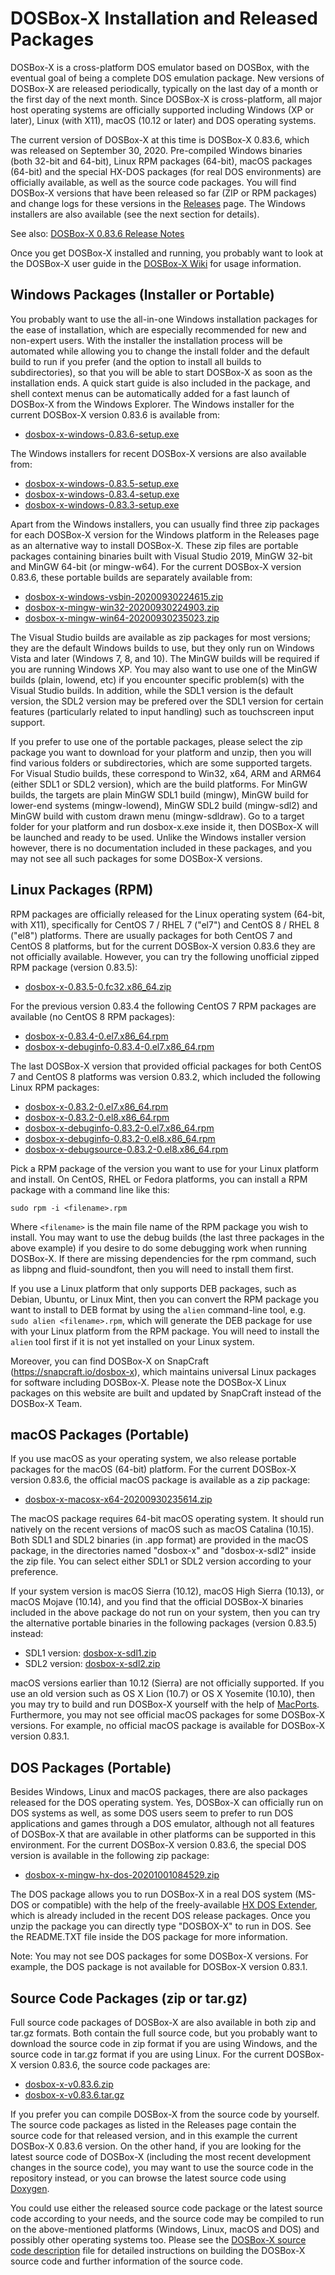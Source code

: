 DOSBox-X Installation and Released Packages 
===========================================

DOSBox-X is a cross-platform DOS emulator based on DOSBox, with the eventual goal of being a complete DOS emulation package. New versions of DOSBox-X are released periodically, typically on the last day of a month or the first day of the next month. Since DOSBox-X is cross-platform, all major host operating systems are officially supported including Windows (XP or later), Linux (with X11), macOS (10.12 or later) and DOS operating systems.

The current version of DOSBox-X at this time is DOSBox-X 0.83.6, which was released on September 30, 2020. Pre-compiled Windows binaries (both 32-bit and 64-bit), Linux RPM packages (64-bit), macOS packages (64-bit) and the special HX-DOS packages (for real DOS environments) are officially available, as well as the source code packages. You will find DOSBox-X versions that have been released so far (ZIP or RPM packages) and change logs for these versions in the [Releases](https://github.com/joncampbell123/dosbox-x/releases) page. The Windows installers are also available (see the next section for details).

See also: [DOSBox-X 0.83.6 Release Notes](https://dosbox-x.com/release-0.83.6.html)

Once you get DOSBox-X installed and running, you probably want to look at the DOSBox-X user guide in the [DOSBox-X Wiki](https://github.com/joncampbell123/dosbox-x/wiki) for usage information.

Windows Packages (Installer or Portable)
----------------------------------------

You probably want to use the all-in-one Windows installation packages for the ease of installation, which are especially recommended for new and non-expert users. With the installer the installation process will be automated while allowing you to change the install folder and the default build to run if you prefer (and the option to install all builds to subdirectories), so that you will be able to start DOSBox-X as soon as the installation ends. A quick start guide is also included in the package, and shell context menus can be automatically added for a fast launch of DOSBox-X from the Windows Explorer. The Windows installer for the current DOSBox-X version 0.83.6 is available from:

* [dosbox-x-windows-0.83.6-setup.exe](https://github.com/joncampbell123/dosbox-x/releases/download/dosbox-x-v0.83.6/dosbox-x-windows-0.83.6-setup.exe)

The Windows installers for recent DOSBox-X versions are also available from:

* [dosbox-x-windows-0.83.5-setup.exe](https://github.com/joncampbell123/dosbox-x/releases/download/dosbox-x-v0.83.5/dosbox-x-windows-0.83.5-setup.exe)
* [dosbox-x-windows-0.83.4-setup.exe](https://github.com/joncampbell123/dosbox-x/releases/download/dosbox-x-v0.83.4/dosbox-x-windows-0.83.4-setup.exe)
* [dosbox-x-windows-0.83.3-setup.exe](https://github.com/joncampbell123/dosbox-x/releases/download/dosbox-x-v0.83.3/dosbox-x-windows-0.83.3-setup.exe)

Apart from the Windows installers, you can usually find three zip packages for each DOSBox-X version for the Windows platform in the Releases page as an alternative way to install DOSBox-X. These zip files are portable packages containing binaries built with Visual Studio 2019, MinGW 32-bit and MinGW 64-bit (or mingw-w64). For the current DOSBox-X version 0.83.6, these portable builds are separately available from:

* [dosbox-x-windows-vsbin-20200930224615.zip](https://github.com/joncampbell123/dosbox-x/releases/download/dosbox-x-v0.83.6/dosbox-x-windows-vsbin-20200930224615.zip)
* [dosbox-x-mingw-win32-20200930224903.zip](https://github.com/joncampbell123/dosbox-x/releases/download/dosbox-x-v0.83.6/dosbox-x-mingw-win32-20200930224903.zip)
* [dosbox-x-mingw-win64-20200930235023.zip](https://github.com/joncampbell123/dosbox-x/releases/download/dosbox-x-v0.83.6/dosbox-x-mingw-win64-20200930235023.zip)

The Visual Studio builds are available as zip packages for most versions; they are the default Windows builds to use, but they only run on Windows Vista and later (Windows 7, 8, and 10). The MinGW builds will be required if you are running Windows XP. You may also want to use one of the MinGW builds (plain, lowend, etc) if you encounter specific problem(s) with the Visual Studio builds. In addition, while the SDL1 version is the default version, the SDL2 version may be prefered over the SDL1 version for certain features (particularly related to input handling) such as touchscreen input support.

If you prefer to use one of the portable packages, please select the zip package you want to download for your platform and unzip, then you will find various folders or subdirectories, which are some supported targets. For Visual Studio builds, these correspond to Win32, x64, ARM and ARM64 (either SDL1 or SDL2 version), which are the build platforms. For MinGW builds, the targets are plain MinGW SDL1 build (mingw), MinGW build for lower-end systems (mingw-lowend), MinGW SDL2 build (mingw-sdl2) and MinGW build with custom drawn menu (mingw-sdldraw). Go to a target folder for your platform and run dosbox-x.exe inside it, then DOSBox-X will be launched and ready to be used. Unlike the Windows installer version however, there is no documentation included in these packages, and you may not see all such packages for some DOSBox-X versions.

Linux Packages (RPM)
--------------------

RPM packages are officially released for the Linux operating system (64-bit, with X11), specifically for CentOS 7 / RHEL 7 ("el7") and CentOS 8 / RHEL 8 ("el8") platforms. There are usually packages for both CentOS 7 and CentOS 8 platforms, but for the current DOSBox-X version 0.83.6 they are not officially available. However, you can try the following unofficial zipped RPM package (version 0.83.5):

* [dosbox-x-0.83.5-0.fc32.x86_64.zip](https://github.com/joncampbell123/dosbox-x/files/5181532/dosbox-x-0.83.5-0.fc32.x86_64.zip)

For the previous version 0.83.4 the following CentOS 7 RPM packages are available (no CentOS 8 RPM packages):

* [dosbox-x-0.83.4-0.el7.x86_64.rpm](https://github.com/joncampbell123/dosbox-x/releases/download/dosbox-x-v0.83.4/dosbox-x-0.83.4-0.el7.x86_64.rpm)
* [dosbox-x-debuginfo-0.83.4-0.el7.x86_64.rpm](https://github.com/joncampbell123/dosbox-x/releases/download/dosbox-x-v0.83.4/dosbox-x-debuginfo-0.83.4-0.el7.x86_64.rpm)

The last DOSBox-X version that provided official packages for both CentOS 7 and CentOS 8 platforms was version 0.83.2, which included the following Linux RPM packages:

* [dosbox-x-0.83.2-0.el7.x86_64.rpm](https://github.com/joncampbell123/dosbox-x/releases/download/dosbox-x-v0.83.2/dosbox-x-0.83.2-0.el7.x86_64.rpm)
* [dosbox-x-0.83.2-0.el8.x86_64.rpm](https://github.com/joncampbell123/dosbox-x/releases/download/dosbox-x-v0.83.2/dosbox-x-0.83.2-0.el8.x86_64.rpm)
* [dosbox-x-debuginfo-0.83.2-0.el7.x86_64.rpm](https://github.com/joncampbell123/dosbox-x/releases/download/dosbox-x-v0.83.2/dosbox-x-debuginfo-0.83.2-0.el7.x86_64.rpm)
* [dosbox-x-debuginfo-0.83.2-0.el8.x86_64.rpm](https://github.com/joncampbell123/dosbox-x/releases/download/dosbox-x-v0.83.2/dosbox-x-debuginfo-0.83.2-0.el8.x86_64.rpm)
* [dosbox-x-debugsource-0.83.2-0.el8.x86_64.rpm](https://github.com/joncampbell123/dosbox-x/releases/download/dosbox-x-v0.83.2/dosbox-x-debugsource-0.83.2-0.el8.x86_64.rpm)

Pick a RPM package of the version you want to use for your Linux platform and install. On CentOS, RHEL or Fedora platforms, you can install a RPM package with a command line like this:

``sudo rpm -i <filename>.rpm``

Where ``<filename>`` is the main file name of the RPM package you wish to install. You may want to use the debug builds (the last three packages in the above example) if you desire to do some debugging work when running DOSBox-X. If there are missing dependencies for the rpm command, such as libpng and fluid-soundfont, then you will need to install them first.

If you use a Linux platform that only supports DEB packages, such as Debian, Ubuntu, or Linux Mint, then you can convert the RPM package you want to install to DEB format by using the ```alien``` command-line tool, e.g. ```sudo alien <filename>.rpm```, which will generate the DEB package for use with your Linux platform from the RPM package. You will need to install the ```alien``` tool first if it is not yet installed on your Linux system.

Moreover, you can find DOSBox-X on SnapCraft (https://snapcraft.io/dosbox-x), which maintains universal Linux packages for software including DOSBox-X. Please note the DOSBox-X Linux packages on this website are built and updated by SnapCraft instead of the DOSBox-X Team.

macOS Packages (Portable)
-------------------------

If you use macOS as your operating system, we also release portable packages for the macOS (64-bit) platform. For the current DOSBox-X version 0.83.6, the official macOS package is available as a zip package:

* [dosbox-x-macosx-x64-20200930235614.zip](https://github.com/joncampbell123/dosbox-x/releases/download/dosbox-x-v0.83.6/dosbox-x-macosx-x64-20200930235614.zip)

The macOS package requires 64-bit macOS operating system. It should run natively on the recent versions of macOS such as macOS Catalina (10.15). Both SDL1 and SDL2 binaries (in .app format) are provided in the macOS package, in the directories named "dosbox-x" and "dosbox-x-sdl2" inside the zip file. You can select either SDL1 or SDL2 version according to your preference.

If your system version is macOS Sierra (10.12), macOS High Sierra (10.13), or macOS Mojave (10.14), and you find that the official DOSBox-X binaries included in the above package do not run on your system, then you can try the alternative portable binaries in the following packages (version 0.83.5) instead:

* SDL1 version: [dosbox-x-sdl1.zip](https://github.com/joncampbell123/dosbox-x/files/5180765/dosbox-x-sdl1.zip)
* SDL2 version: [dosbox-x-sdl2.zip](https://github.com/joncampbell123/dosbox-x/files/5180766/dosbox-x-sdl2.zip)

macOS versions earlier than 10.12 (Sierra) are not officially supported. If you use an old version such as OS X Lion (10.7) or OS X Yosemite (10.10), then you may try to build and run DOSBox-X yourself with the help of [MacPorts](https://www.macports.org/). Furthermore, you may not see official macOS packages for some DOSBox-X versions. For example, no official macOS package is available for DOSBox-X version 0.83.1.

DOS Packages (Portable)
-----------------------

Besides Windows, Linux and macOS packages, there are also packages released for the DOS operating system. Yes, DOSBox-X can officially run on DOS systems as well, as some DOS users seem to prefer to run DOS applications and games through a DOS emulator, although not all features of DOSBox-X that are available in other platforms can be supported in this environment. For the current DOSBox-X version 0.83.6, the special DOS version is available in the following zip package:

* [dosbox-x-mingw-hx-dos-20201001084529.zip](https://github.com/joncampbell123/dosbox-x/releases/download/dosbox-x-v0.83.6/dosbox-x-mingw-hx-dos-20201001084529.zip)

The DOS package allows you to run DOSBox-X in a real DOS system (MS-DOS or compatible) with the help of the freely-available [HX DOS Extender](https://github.com/Baron-von-Riedesel/HX), which is already included in the recent DOS release packages. Once you unzip the package you can directly type "DOSBOX-X" to run in DOS. See the README.TXT file inside the DOS package for more information.

Note: You may not see DOS packages for some DOSBox-X versions. For example, the DOS package is not available for DOSBox-X version 0.83.1.

Source Code Packages (zip or tar.gz)
------------------------------------

Full source code packages of DOSBox-X are also available in both zip and tar.gz formats. Both contain the full source code, but you probably want to download the source code in zip format if you are using Windows, and the source code in tar.gz format if you are using Linux. For the current DOSBox-X version 0.83.6, the source code packages are:

* [dosbox-x-v0.83.6.zip](https://github.com/joncampbell123/dosbox-x/archive/dosbox-x-v0.83.6.zip)
* [dosbox-x-v0.83.6.tar.gz](https://github.com/joncampbell123/dosbox-x/archive/dosbox-x-v0.83.6.tar.gz)

If you prefer you can compile DOSBox-X from the source code by yourself. The source code packages as listed in the Releases page contain the source code for that released version, and in this example the current DOSBox-X 0.83.6 version. On the other hand, if you are looking for the latest source code of DOSBox-X (including the most recent development changes in the source code), you may want to use the source code in the repository instead, or you can browse the latest source code using [Doxygen](https://dosbox-x.com/doxygen/html/index.html).

You could use either the released source code package or the latest source code according to your needs, and the source code may be compiled to run on the above-mentioned platforms (Windows, Linux, macOS and DOS) and possibly other operating systems too. Please see the [DOSBox-X source code description](README.source-code-description) file for detailed instructions on building the DOSBox-X source code and further information of the source code.
